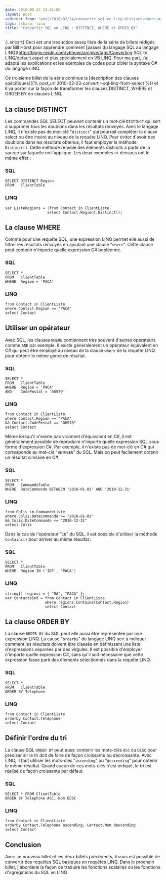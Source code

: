 ```yaml
---
date: 2010-02-24 13:41:00
layout: post
redirect_from: "post/2010/02/24/convertir-sql-en-linq-distinct-where-order-by"
tags: csharp, linq
title: "Convertir SQL en LINQ : DISTINCT, WHERE et ORDER BY"
---
```


{:.encart}
Ceci est une traduction assez libre de la série de billets rédigés par Bill
Horst pour apprendre comment [passer du langage SQL au langage LINQ](http://blogs.msdn.com/vbteam/archive/tags/Converting SQL to LINQ/default.aspx) et plus spécialement en
VB LINQ. Pour ma part, j'ai adapté les explications et les exemples de codes
pour cibler la syntaxe C# du langage LINQ.

Ce troisième billet de la série continue la [description des clauses spécifiques]({% post_url 2010-02-23-convertir-sql-linq-from-select %}) et il va porter sur la
façon de transformer les clauses DISTINCT, WHERE et ORDER BY en clauses
LINQ.

## La clause DISTINCT

Les commandes SQL SELECT peuvent contenir un mot-clé `DISTINCT`
qui sert à supprimer tous les doublons dans les résultats renvoyés. Avec le
langage LINQ, il n'existe pas de mot-clé "`distinct`" qui pourrait
compléter la clause select ou être inséré au niveau de la requête LINQ. Pour
éviter d'avoir des doublons dans les résultats obtenus, il faut employer la
méthode `Distinct()`. Cette méthode renvoie des éléments distincts à
partir de la source sur laquelle on l'applique. Les deux exemples ci-dessous
ont le même effet :

### SQL

```
SELECT DISTINCT Region
FROM   ClientTable
```

### LINQ

```
var ListeRegions = (from Contact in ClientListe
                   select Contact.Region).Distinct();
```

## La clause WHERE

Comme pour une requête SQL, une expression LINQ permet elle aussi de filtrer
les résultats renvoyés en ajoutant une clause "`where`". Cette
clause peut contenir n'importe quelle expression C# booléenne.

### SQL

```
SELECT *
FROM   ClientTable
WHERE  Region = 'PACA'
```

### LINQ

```
from Contact in ClientListe
where Contact.Region == "PACA"
select Contact
```

## Utiliser un opérateur

Avec SQL, les clauses `WHERE` contiennent très souvent d'autres
opérateurs comme `AND` par exemple. Il existe généralement un
opérateur équivalent en C# qui peut être employé au niveau de la clause
`where` de la requête LINQ pour obtenir le même genre de
résultat.

### SQL

```
SELECT *
FROM   ClientTable
WHERE  Region = 'PACA'
AND    CodePostal = '06570'
```

### LINQ

```
from Contact in ClientListe
where Contact.Region == "PACA"
&& Contact.CodePostal == "06570"
select Contact
```

Même lorsqu'il n'existe pas vraiment d'équivalent en C#, il est généralement
possible de reproduire n'importe quelle expression SQL sous forme d'expression
C#. Par exemple, il n'existe pas de mot-clé en C# qui corresponde au mot-clé
"`BETWEEN`" du SQL. Mais on peut facilement obtenir un résultat
similaire en C#.

### SQL

```
SELECT *
FROM   CommandeTable
WHERE  DateCommande BETWEEN '2010-01-01' AND '2010-12-31'
```

### LINQ

```
from Colis in CommandeListe
where Colis.DateCommande >= "2010-01-01"
&& Colis.DateCommande <= "2010-12-31"
select Colis
```

Dans le cas de l'opérateur "`IN`" du SQL, il est possible
d'utiliser la méthode `Contains()` pour arriver au même
résultat :

### SQL

```
SELECT *
FROM   ClientTable
WHERE  Region IN ('IDF', 'PACA')
```

### LINQ

```
string[] regions = { "RA", "PACA" };
var ContactsSud = from Contact in ClientListe
                  where regions.Contains(Contact.Region)
                  select Contact
```

## La clause ORDER BY

La clause `ORDER BY` du SQL peut elle aussi être représentée par
une expression LINQ. La cause "`orderby`" du langage LINQ sert à
indiquer comment les résultats doivent être classés en définissant une liste
d'expressions séparées par des virgules. Il est possible d'employer n'importe
quelle expression C#, sans qu'il soit nécessaire que cette expression fasse
parti des éléments sélectionnés dans la requête LINQ.

### SQL

```
SELECT *
FROM   ClientTable
ORDER BY Telephone
```

### LINQ

```
from Contact in ClientListe
orderby Contact.Telephone
select Contact
```

## Définir l'ordre du tri

La clause SQL `ORDER BY` peut aussi contenir les mots-clés
`ASC` ou `DESC` pour préciser sir le tri doit de faire de
façon croissante ou décroissante. Avec LINQ, il faut utiliser les mots-clés
"`ascending`" ou "`descending`" pour obtenir le même
résultat. Quand aucun de ces mots-clés n'est indiqué, le tri est réalisé de
façon croissante par défaut.

### SQL

```
SELECT * FROM ClientTable
ORDER BY Telephone ASC, Nom DESC
```

### LINQ

```
from Contact in ClientListe
orderby Contact.Telephone ascending, Contact.Nom descending
select Contact
```

## Conclusion

Avec ce nouveau billet et les deux billets précédents, il vous est possible
de convertir des requêtes SQL basiques en requêtes LINQ. Dans le prochain
billet, j'aborderai la façon de traduire les fonctions scalaires ou les
fonctions d'agrégations du SQL en LINQ
